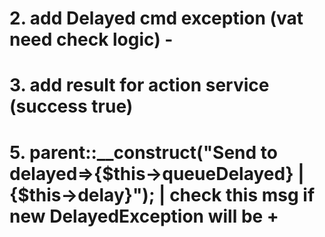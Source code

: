 # 2. add Delayed cmd exception (vat need check logic) -
# 3. add result for action service (success true)
# 5. parent::__construct("Send to delayed=>{$this->queueDelayed} | {$this->delay}"); | check this msg if new DelayedException will be +